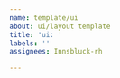 ```yaml
---
name: template/ui
about: ui/layout template
title: 'ui: '
labels: ''
assignees: Innsbluck-rh

---
```



